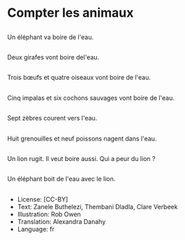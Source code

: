# Compter les animaux

##
Un éléphant va boire de l'eau.

##
Deux girafes vont boire del'eau.

##
Trois bœufs et quatre oiseaux vont boire de l'eau.

##
Cinq impalas et six cochons sauvages vont boire de l'eau.

##
Sept zèbres courent vers l'eau.

##
Huit grenouilles et neuf poissons nagent dans l'eau.

##
Un lion rugit. Il veut boire aussi. Qui a peur du lion ?

##
Un éléphant boit de l'eau avec le lion.

##
* License: [CC-BY]
* Text: Zanele Buthelezi, Thembani Dladla, Clare Verbeek
* Illustration: Rob Owen
* Translation: Alexandra Danahy
* Language: fr
